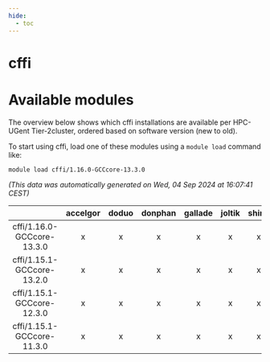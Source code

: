 ```yaml
---
hide:
  - toc
---
```


cffi
====

# Available modules


The overview below shows which cffi installations are available per HPC-UGent Tier-2cluster, ordered based on software version (new to old).

To start using cffi, load one of these modules using a `module load` command like:

```shell
module load cffi/1.16.0-GCCcore-13.3.0
```

*(This data was automatically generated on Wed, 04 Sep 2024 at 16:07:41 CEST)*  

| |accelgor|doduo|donphan|gallade|joltik|shinx|skitty|
| :---: | :---: | :---: | :---: | :---: | :---: | :---: | :---: |
|cffi/1.16.0-GCCcore-13.3.0|x|x|x|x|x|x|x|
|cffi/1.15.1-GCCcore-13.2.0|x|x|x|x|x|x|x|
|cffi/1.15.1-GCCcore-12.3.0|x|x|x|x|x|x|x|
|cffi/1.15.1-GCCcore-11.3.0|x|x|x|x|x|x|x|
